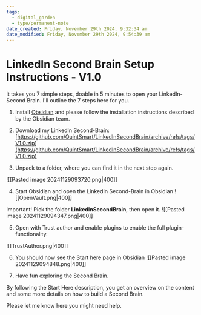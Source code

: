 ```yaml
---
tags:
  - digital_garden
  - type/permanent-note
date_created: Friday, November 29th 2024, 9:32:34 am
date_modified: Friday, November 29th 2024, 9:54:39 am
---
```

# LinkedIn Second Brain Setup Instructions - V1.0
It takes you 7 simple steps, doable in 5 minutes to open your LinkedIn-Second Brain. I'll outline the 7 steps here for you. 

1) Install [Obsidian](https://obsidian.md/) and please follow the installation instructions described by the Obsidian team.

2) Download my LinkedIn Second-Brain:
[https://github.com/QuintSmart/LinkedInSecondBrain/archive/refs/tags/V1.0.zip](https://github.com/QuintSmart/LinkedInSecondBrain/archive/refs/tags/V1.0.zip)

3) Unpack to a folder, where you can find it in the next step again.

![[Pasted image 20241129093720.png|400]]

4) Start Obsidian and open the LinkedIn Second-Brain in Obsidian
![[OpenVault.png|400]]

Important! Pick the folder **LinkedInSecondBrain**, then open it.
![[Pasted image 20241129094347.png|400]]

5) Open with Trust author and enable plugins to enable the full plugin-functionality.

![[TrustAuthor.png|400]]

6) You should now see the Start here page in Obsidian
![[Pasted image 20241129094848.png|400]]

7) Have fun exploring the Second Brain. 

By following the Start Here description, you get an overview on the content and some more details on how to build a Second Brain. 

Please let me know here you might need help. 

